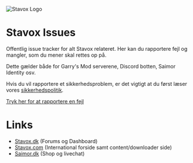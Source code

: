 ![Stavox Logo](https://stavox.dk/imageproxy/128/https://i.imgur.com/6mOTeps.png)

# Stavox Issues
Offentlig issue tracker for alt Stavox relateret.
Her kan du rapportere fejl og mangler, som du mener skal rettes op på.

Dette gælder både for Garry's Mod serverene, Discord botten, Saimor Identity osv.

Hvis du vil rapportere et sikkerhedsproblem, er det vigtigt at du først læser vores [sikkerhedspolitik](./SECURITY.md).

[Tryk her for at rapportere en fejl](https://github.com/SaimorIVS/Stavox-Issues/issues)

# Links

- [Stavox.dk](https://stavox.dk) (Forums og Dashboard)
- [Stavox.com](https://stavox.com) (International forside samt content/downloader side)
- [Saimor.dk](https://saimor.dk) (Shop og livechat)
